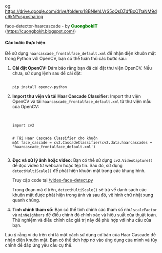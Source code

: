 <link href="https://cuongbokreal.github.io/face-detector-haarcascade/read-me/main.css" rel="stylesheet" />

og: https://drive.google.com/drive/folders/18BNlehLVrS5oQsDZdfBxOTtaNM9dc6kN?usp=sharing

face-detector-haarcascade - by <b><span style="color:green; font-weight:900">CuongbokIT</span></b> (https://cuongbokit.blogspot.com/)


<h4>Các bước thực hiện</h4>

<div data-message-author-role="assistant" data-message-id="1f55ced6-a382-4392-8758-3f89493dfb42" class="min-h-[20px] text-message flex flex-col items-start gap-3 whitespace-pre-wrap break-words [.text-message+&amp;]:mt-5 overflow-x-auto"><div class="markdown prose w-full break-words dark:prose-invert light"><p>Để sử dụng <code>haarcascade_frontalface_default.xml</code> để nhận diện khuôn mặt trong Python với OpenCV, bạn có thể tuân thủ các bước sau:</p><ol><li><p><strong>Cài đặt OpenCV:</strong>
Đảm bảo rằng bạn đã cài đặt thư viện OpenCV. Nếu chưa, sử dụng lệnh sau để cài đặt:</p>
<pre><div class="bg-black rounded-md">
<div class="p-4 overflow-y-auto"><code class="!whitespace-pre hljs language-bash">pip install opencv-python
</code></div></div></pre></li><li><p><strong>Import thư viện và tải Haar Cascade Classifier:</strong>
Import thư viện OpenCV và tải <code>haarcascade_frontalface_default.xml</code> từ thư viện mẫu của OpenCV:</p><pre><div class="bg-black rounded-md">
  
<div class="p-4 overflow-y-auto"><code class="!whitespace-pre hljs language-python"><span class="hljs-keyword">import</span> cv2

<span class="hljs-comment"># Tải Haar Cascade Classifier cho khuôn mặt</span>
face_cascade = cv2.CascadeClassifier(cv2.data.haarcascades + <span class="hljs-string">'haarcascade_frontalface_default.xml'</span>)
</code></div></div></pre></li><li><p><strong>Đọc và xử lý ảnh hoặc video:</strong>
Bạn có thể sử dụng <code>cv2.VideoCapture()</code> để đọc video từ webcam hoặc tệp tin. Sau đó, sử dụng <code>detectMultiScale()</code> để phát hiện khuôn mặt trong các khung hình.</p>

<div>Truy cập code tại <a href="https://github.com/cuongbokreal/face-detector-haarcascade/blob/main/video-face-detect.py">/video-face-detect.py</a></div>

<p>Trong đoạn mã ở trên, <code>detectMultiScale()</code> sẽ trả về danh sách các khuôn mặt được phát hiện trong ảnh và sau đó, vẽ hình chữ nhật xung quanh chúng.</p></li><li><p><strong>Tinh chỉnh tham số:</strong>
Bạn có thể tinh chỉnh các tham số như <code>scaleFactor</code> và <code>minNeighbors</code> để điều chỉnh độ chính xác và hiệu suất của thuật toán. Thử nghiệm và điều chỉnh các giá trị này để phù hợp với nhu cầu của bạn.</p></li></ol><p>Lưu ý rằng ví dụ trên chỉ là một cách sử dụng cơ bản của Haar Cascade để nhận diện khuôn mặt. Bạn có thể tích hợp nó vào ứng dụng của mình và tùy chỉnh để đáp ứng yêu cầu cụ thể.</p></div></div>
